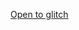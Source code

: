 <a href="https://glitch.com/edit/#!/import/git?url=https://github.com/youtube-public/glitch.git"> Open to glitch</a>

